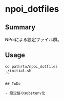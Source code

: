 # npoi_dotfiles

## Summary

NPoiによる設定ファイル群。

## Usage

```
cd path/to/npoi_dotfiles
./initial.sh
``

## ToDo

- 設定値のsubstenv化
